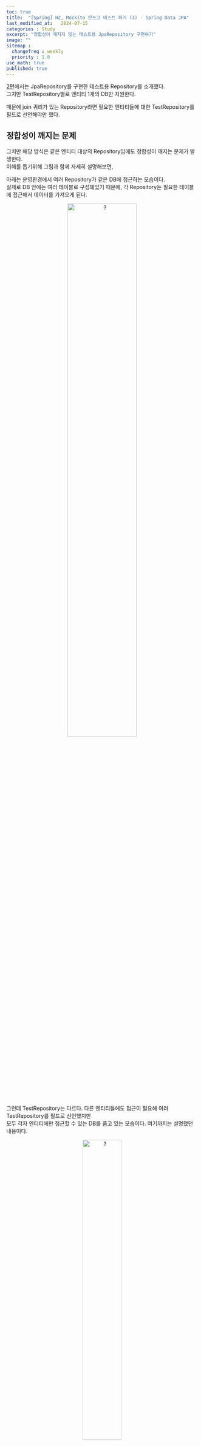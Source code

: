 ```yaml
---
toc: true
title:  "[Spring] H2, Mockito 안쓰고 테스트 하기 (3) - Spring Data JPA"
last_modified_at:   2024-07-15
categories : Study
excerpt: "정합성이 깨지지 않는 테스트용 JpaRepository 구현하기"
image: ""
sitemap :
  changefreq : weekly
  priority : 1.0
use_math: true
published: true
---
```


[2편](https://yooniversal.github.io/study/post292/)에서는 JpaRepository를 구현한 테스트용 Repository를 소개했다.<br>
그치만 TestRepository별로 엔티티 1개의 DB만 지원한다.<br>

때문에 join 쿼리가 있는 Repository라면 필요한 엔티티들에 대한 TestRepository를 필드로 선언해야만 했다.<br>

## 정합성이 깨지는 문제
그치만 해당 방식은 같은 엔티티 대상의 Repository임에도 정합성이 깨지는 문제가 발생한다.<br>
이해를 돕기위해 그림과 함께 자세히 설명해보면,<br>

아래는 운영환경에서 여러 Repository가 같은 DB에 접근하는 모습이다.<br>
실제로 DB 안에는 여러 테이블로 구성돼있기 때문에, 각 Repository는 필요한 테이블에 접근해서 데이터를 가져오게 된다.<br>
<div style="text-align: center;">
<img src="https://lh3.google.com/u/0/d/1ep4-xYEc1uXVF3HagG4V0aa_iTBAsIGL" width="60%" height="60%" title="$0715_real_status.png" alt="?"/>
</div>
<br>

그런데 TestRepository는 다르다. 다른 엔티티들에도 접근이 필요해 여러 TestRepository를 필드로 선언했지만 <br>
모두 각자 엔티티에만 접근할 수 있는 DB를 품고 있는 모습이다. 여기까지는 설명했던 내용이다.<br>
<div style="text-align: center;">
<img src="https://lh3.google.com/u/0/d/1QXb2Mnew5VYI1d7s0xKXvOt6_u8awCoK" width="45%" height="45%" title="$0715_sub_repository.png" alt="?"/>
</div>
<br>

Repository가 `ARepository`, `BRepository`를 필드로 갖고 있고, `ARepository`가 단독으로 쓰이는 경우도 있다고 해보자.<br>
(모두 다 TestJpaRepository를 상속받은 테스트용 repository라 가정한다.)<br>

Parent에 속하는 A의 value를 1 증가시켜서, ARepository에서 꺼낸 A의 value와 같은지 확인하는 테스트다.<br>
```kotlin
class DatabaseTest {
    private val repository = TestRepository()
    private val aRepository = TestARepository()

    @Test
    fun `다른 Repository라면 데이터 정합성이 깨진다`() {
        // given
        val aEntity = aRepository.save(A(value = 1))
        val bEntity = B()
        val parentEntity = Parent(a = aEntity, b = bEntity)
        repository.save(parentEntity)
        
        // when
        val parent = repository.findById(1L)
        parent.a.value = parent.a.value + 1 // Parent의 A.value를 1 증가
        repository.save(parent) // 기존 A 엔티티에 대해 업데이트

        // then
        val target = repository.findById(1L).a
        val savedAEntity = aRepository.findById(1L)
        assertThat(target.value).isNotEqualTo(savedAEntity.value) // true
    }
}
```
- `target.value`와 `savedAEntity.value`는 **값이 일치하지 않아 테스트에 성공**
  + `target.value` : **2**
  + `savedAEntity.value` : 1
<br>

왜 이런 현상이 발생할까?<br>
Repository에서 필드로 갖는 ARepository를 **새 인스턴스**로 초기화해주기 때문이다.<br>
```kotlin
class TestBeverageRepository : JpaRepository<Beverage, Long> {
    private val aRepository: TestARepository<A, Long>()
}
```
<br>

그래서 같은 DB라고 생각했지만 **서로 다른 인스턴스에서 생성된 DB**(entityList)여서 정합성이 깨지는 것이다.<br>
<div style="text-align: center;">
<img src="https://lh3.google.com/u/0/d/14DLMltrJ_JD1A1mjgId6HYt0rUlQYL__" width="60%" height="60%" title="$0715_different_db.png" alt="?"/>
</div>
<br>

## 개선된 TestJpaRepository
그러면 이 경우는 어떻게 극복해야 할까?<br>
TestRepository에서 사용할 DB를 **한번에 생성해 관리하면 된다!**<br>

TestJpaRepository에서 사용하던 필드 정보들을 **TestDatabase** 클래스에서 관리한다.<br>
그리고 엔티티별로 선언해주자.<br>
```kotlin
class TestDatabase<T, ID>(
    val idName: String,
) {
    val index = AtomicLong(0L)
    val indexSet = mutableSetOf<ID>()
    val entityList = mutableListOf<T>()
}

// 엔티티별로 DB 선언
val PARENT_TEST_DB = TestDatabase<Parent, Long>("id")
val A_TEST_DB = TestDatabase<A, Long>("id")
val B_TEST_DB = TestDatabase<B, Long>("id")
```
<br>

TestJpaRepository는 TestDatabase를 생성자 파라미터로 받고, 기존 로직에서 그대로 사용할 수 있게끔 초기화해준다.<br>
```kotlin
abstract class TestJpaRepository<T, ID>(
    private val testDatabase: TestDatabase<T, ID>,
) : JpaRepository<T, ID> where T : Any {

    private val index: AtomicLong = testDatabase.index
    private val indexSet = testDatabase.indexSet
    private val idName = testDatabase.idName
    protected val entityList: MutableList<T> = testDatabase.entityList

    // 아래 로직 변경없음
}
```
<br>

TestRepository를 정의할 때는 TestDatabase를 생성자에서 받으면 된다.<br>
연관된 Repository도 초기화해주는 점 잊지 말자!<br>
```kotlin
class TestRepository : TestJpaRepository<Parent, Long>(PARENT_TEST_DB) {
    private val aRepository: TestARepository()
    private val bRepository: TestBRepository()
}

class TestARepository : TestJpaRepository<A, Long>(A_TEST_DB)
class TestBRepository : TestJpaRepository<B, Long>(B_TEST_DB)
```
<br>

그러면 다른 위치에 있는 Repository여도 같은 TestDatabase로 초기화하기 때문에 <br>
더 이상 데이터 정합성이 깨지는 현상이 발생하지 않는다!<br>
<div style="text-align: center;">
<img src="https://lh3.google.com/u/0/d/1XMWdwh7HBeNSWTmvjtb1Z6mLP_ZuXyLY" width="55%" height="55%" title="$0715_initilaized_db.png" alt="?"/>
</div>

DB를 일치시켜주는 것 외에도 JpaRepository에서 제공하는 함수도 같이 수정해줘야한다.<br>
```kotlin
fun save(parent: Parent): Parent {
    return super.save(parent).also { parent -> 
        aRepository.save(parent.a)
        bRepository.save(parent.b)
    }
}

fun findById(id: Long): Parent {
    return super.findById(id).let { parent ->
        parent.a = aRepository.findById(parent.a.id)
        parent.b = bRepository.findById(parent.b.id)
    }
}
...
```
<br>

### 단점
[2편](https://yooniversal.github.io/study/post292/)의 TestJpaRepository보다 정합성을 깨뜨리지 않기위해 추가해줘야 하는 코드가 늘었다.<br>
운영 환경에서는 사용하는 엔티티가 많을 텐데, 이에 비례해서 추가할 TestDatabase 인스턴스도 많아질 것이다.<br>
일부 TestRepository에서는 JpaRepository에서 제공하는 함수도 사실상 재구현을 해야하기 때문에 부담이 크다.<br>

테스트에서 정합성이 깨질 수 있는 상황이거나 그렇게 될 수 있다면 적용할 필요가 있겠지만, <br>
그렇지 않다면 2편의 TestJpaRepository를 쓰는게 좋을 것 같다.<br>

대부분 테스트가 단위 테스트일거 같은데, 그런 경우에는 사실 필요없을 것 같다🤔<br>

## References
- [Java/Spring 테스트를 추가하고 싶은 개발자들의 오답노트](https://www.inflearn.com/course/자바-스프링-테스트-개발자-오답노트)